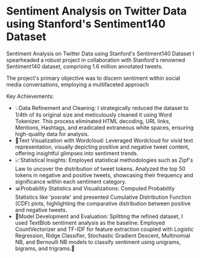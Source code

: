 # Sentiment Analysis on Twitter Data using Stanford's Sentiment140 Dataset

Sentiment Analysis on Twitter Data using Stanford's Sentiment140 Dataset I spearheaded a robust project in collaboration with Stanford's renowned Sentiment140 dataset, comprising 1.6 million annotated tweets. 

The project's primary objective was to discern sentiment within social media conversations, employing a multifaceted approach

Key Achievements:

- 💡Data Refinement and Cleaning: I strategically reduced the dataset to 1/4th of its original size and meticulously cleaned it using Word Tokenizer. This process eliminated HTML decoding, URL links, Mentions, Hashtags, and eradicated extraneous white spaces, ensuring high-quality data for analysis.
- 🔎Text Visualization with Wordcloud: Leveraged Wordcloud for vivid text representation, visually depicting positive and negative tweet content, offering insightful glimpses into sentiment trends.
- 📈Statistical Insights: Employed statistical methodologies such as Zipf's Law to uncover the distribution of tweet tokens. Analyzed the top 50 tokens in negative and positive tweets, showcasing their frequency and significance within each sentiment category.
- 📊Probability Statistics and Visualizations: Computed Probability Statistics like 'posrate' and presented Cumulative Distribution Function (CDF) plots, highlighting the comparative distribution between positive and negative tweets.
- 🤖Model Development and Evaluation: Splitting the refined dataset, I used TextBlob sentiment analysis as the baseline. Employed CountVectorizer and TF-IDF for feature extraction coupled with Logistic Regression, Ridge Classifier, Stochastic Gradient Descent, Multinomial NB, and Bernoulli NB models to classify sentiment using unigrams, bigrams, and trigrams.🚀 
